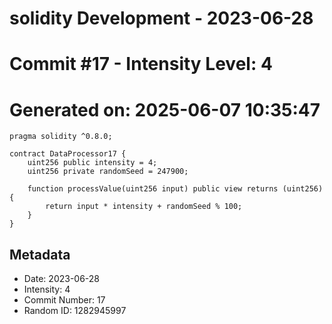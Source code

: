 ﻿# solidity Development - 2023-06-28
# Commit #17 - Intensity Level: 4
# Generated on: 2025-06-07 10:35:47
```solidity
pragma solidity ^0.8.0;

contract DataProcessor17 {
    uint256 public intensity = 4;
    uint256 private randomSeed = 247900;

    function processValue(uint256 input) public view returns (uint256) {
        return input * intensity + randomSeed % 100;
    }
}
```
## Metadata
- Date: 2023-06-28
- Intensity: 4
- Commit Number: 17
- Random ID: 1282945997
